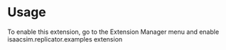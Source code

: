 # Usage

To enable this extension, go to the Extension Manager menu and enable isaacsim.replicator.examples extension
